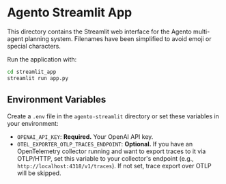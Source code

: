 # Agento Streamlit App

This directory contains the Streamlit web interface for the Agento multi-agent planning system. Filenames have been simplified to avoid emoji or special characters.

Run the application with:

```bash
cd streamlit_app
streamlit run app.py
```

## Environment Variables

Create a `.env` file in the `agento-streamlit` directory or set these variables in your environment:

- `OPENAI_API_KEY`: **Required.** Your OpenAI API key.
- `OTEL_EXPORTER_OTLP_TRACES_ENDPOINT`: **Optional.** If you have an OpenTelemetry collector running and want to export traces to it via OTLP/HTTP, set this variable to your collector's endpoint (e.g., `http://localhost:4318/v1/traces`). If not set, trace export over OTLP will be skipped.
